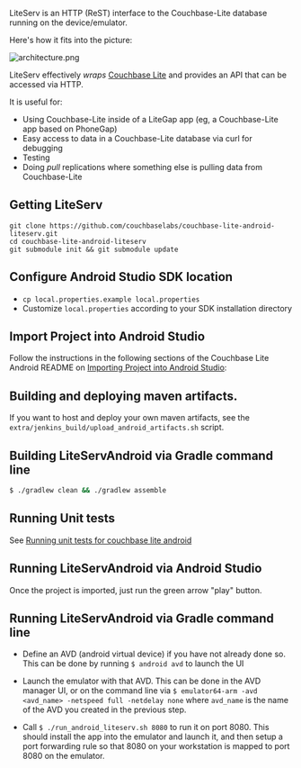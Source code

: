 LiteServ is an HTTP (ReST) interface to the Couchbase-Lite database running on the device/emulator.  

Here's how it fits into the picture:

![architecture.png](http://cl.ly/image/3i400h2Z0f1f/lite-serv-android.png)

LiteServ effectively _wraps_ [Couchbase Lite](https://github.com/couchbase/couchbase-lite-android) and provides an API that can be accessed via HTTP.

It is useful for:

* Using Couchbase-Lite inside of a LiteGap app (eg, a Couchbase-Lite app based on PhoneGap)
* Easy access to data in a Couchbase-Lite database via curl for debugging
* Testing 
* Doing _pull_ replications where something else is pulling data from Couchbase-Lite 

## Getting LiteServ 


```
git clone https://github.com/couchbaselabs/couchbase-lite-android-liteserv.git
cd couchbase-lite-android-liteserv
git submodule init && git submodule update
```

## Configure Android Studio SDK location

* `cp local.properties.example local.properties`
* Customize `local.properties` according to your SDK installation directory


## Import Project into Android Studio

Follow the instructions in the following sections of the Couchbase Lite Android README on [Importing Project into Android Studio](https://github.com/couchbase/couchbase-lite-android/blob/master/README.md):

## Building and deploying maven artifacts.

If you want to host and deploy your own maven artifacts, see the `extra/jenkins_build/upload_android_artifacts.sh` script.

## Building LiteServAndroid via Gradle command line

```bash
$ ./gradlew clean && ./gradlew assemble
```

## Running Unit tests

See [Running unit tests for couchbase lite android](https://github.com/couchbase/couchbase-lite-android/wiki/Running-unit-tests-for-couchbase-lite-android)

## Running LiteServAndroid via Android Studio

Once the project is imported, just run the green arrow "play" button.  

## Running LiteServAndroid via Gradle command line

* Define an AVD (android virtual device) if you have not already done so.  This can be done by running `$ android avd` to launch the UI

* Launch the emulator with that AVD.  This can be done in the AVD manager UI, or on the command line via `$ emulator64-arm -avd <avd_name> -netspeed full -netdelay none` where `avd_name` is the name of the AVD you created in the previous step.

* Call `$ ./run_android_liteserv.sh 8080` to run it on port 8080.  This should install the app into the emulator and launch it, and then setup a port forwarding rule so that 8080 on your workstation is mapped to port 8080 on the emulator.





